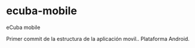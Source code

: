 ecuba-mobile
============

eCuba mobile

Primer commit de la estructura de la aplicación movil..
Plataforma Android.
